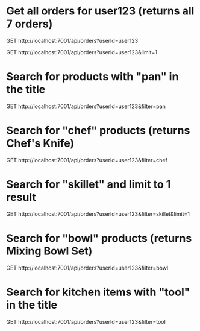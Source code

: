 # Get all orders for user123 (returns all 7 orders)
GET http://localhost:7001/api/orders?userId=user123

GET http://localhost:7001/api/orders?userId=user123&limit=1

# Search for products with "pan" in the title
GET http://localhost:7001/api/orders?userId=user123&filter=pan

# Search for "chef" products (returns Chef's Knife)
GET http://localhost:7001/api/orders?userId=user123&filter=chef

# Search for "skillet" and limit to 1 result
GET http://localhost:7001/api/orders?userId=user123&filter=skillet&limit=1

# Search for "bowl" products (returns Mixing Bowl Set)
GET http://localhost:7001/api/orders?userId=user123&filter=bowl

# Search for kitchen items with "tool" in the title
GET http://localhost:7001/api/orders?userId=user123&filter=tool